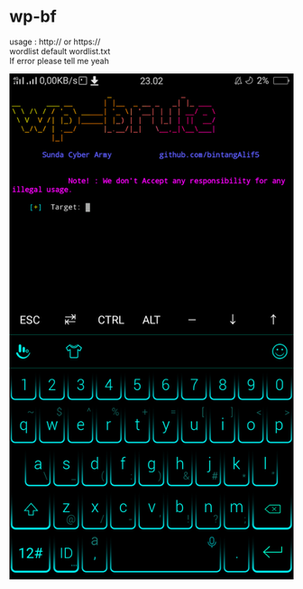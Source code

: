 # wp-bf
usage : http:// or https:// <br>
wordlist default wordlist.txt<br>
If error please tell me yeah

<img src="Screenshot_2019-07-10-23-02-57-31.png">
